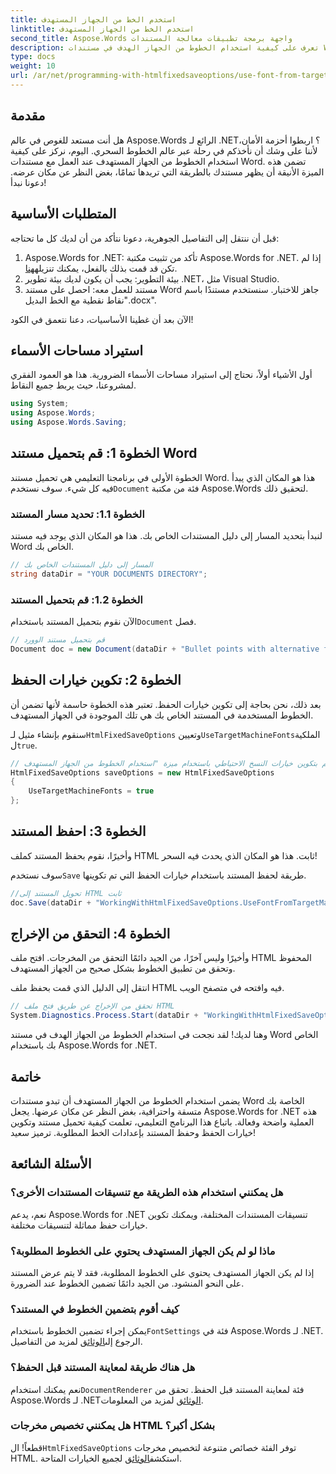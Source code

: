 ```yaml
---
title: استخدم الخط من الجهاز المستهدف
linktitle: استخدم الخط من الجهاز المستهدف
second_title: Aspose.Words واجهة برمجة تطبيقات معالجة المستندات
description: تعرف على كيفية استخدام الخطوط من الجهاز الهدف في مستندات Word الخاصة بك باستخدام Aspose.Words for .NET. اتبع دليلنا خطوة بخطوة لتكامل الخطوط بسلاسة.
type: docs
weight: 10
url: /ar/net/programming-with-htmlfixedsaveoptions/use-font-from-target-machine/
---
```

## مقدمة

هل أنت مستعد للغوص في عالم Aspose.Words الرائع لـ .NET؟ اربطوا أحزمة الأمان، لأننا على وشك أن نأخذكم في رحلة عبر عالم الخطوط السحري. اليوم، نركز على كيفية استخدام الخطوط من الجهاز المستهدف عند العمل مع مستندات Word. تضمن هذه الميزة الأنيقة أن يظهر مستندك بالطريقة التي تريدها تمامًا، بغض النظر عن مكان عرضه. دعونا نبدأ!

## المتطلبات الأساسية

قبل أن ننتقل إلى التفاصيل الجوهرية، دعونا نتأكد من أن لديك كل ما تحتاجه:

1.  Aspose.Words for .NET: تأكد من تثبيت مكتبة Aspose.Words for .NET. إذا لم تكن قد قمت بذلك بالفعل، يمكنك تنزيله[هنا](https://releases.aspose.com/words/net/).
2. بيئة التطوير: يجب أن يكون لديك بيئة تطوير .NET، مثل Visual Studio.
3. مستند للعمل معه: احصل على مستند Word جاهز للاختبار. سنستخدم مستندًا باسم "نقاط نقطية مع الخط البديل.docx".

الآن بعد أن غطينا الأساسيات، دعنا نتعمق في الكود!

## استيراد مساحات الأسماء

أول الأشياء أولاً، نحتاج إلى استيراد مساحات الأسماء الضرورية. هذا هو العمود الفقري لمشروعنا، حيث يربط جميع النقاط.

```csharp
using System;
using Aspose.Words;
using Aspose.Words.Saving;
```

## الخطوة 1: قم بتحميل مستند Word

 الخطوة الأولى في برنامجنا التعليمي هي تحميل مستند Word. هذا هو المكان الذي يبدأ فيه كل شيء. سوف نستخدم`Document` فئة من مكتبة Aspose.Words لتحقيق ذلك.

### الخطوة 1.1: تحديد مسار المستند

لنبدأ بتحديد المسار إلى دليل المستندات الخاص بك. هذا هو المكان الذي يوجد فيه مستند Word الخاص بك.

```csharp
// المسار إلى دليل المستندات الخاص بك
string dataDir = "YOUR DOCUMENTS DIRECTORY";
```

### الخطوة 1.2: قم بتحميل المستند

 الآن نقوم بتحميل المستند باستخدام`Document` فصل.

```csharp
// قم بتحميل مستند الوورد
Document doc = new Document(dataDir + "Bullet points with alternative font.docx");
```

## الخطوة 2: تكوين خيارات الحفظ

بعد ذلك، نحن بحاجة إلى تكوين خيارات الحفظ. تعتبر هذه الخطوة حاسمة لأنها تضمن أن الخطوط المستخدمة في المستند الخاص بك هي تلك الموجودة في الجهاز المستهدف.

 سنقوم بإنشاء مثيل لـ`HtmlFixedSaveOptions` وتعيين`UseTargetMachineFonts`الملكية ل`true`.

```csharp
// قم بتكوين خيارات النسخ الاحتياطي باستخدام ميزة "استخدام الخطوط من الجهاز المستهدف".
HtmlFixedSaveOptions saveOptions = new HtmlFixedSaveOptions
{
    UseTargetMachineFonts = true
};
```

## الخطوة 3: احفظ المستند

وأخيرًا، نقوم بحفظ المستند كملف HTML ثابت. هذا هو المكان الذي يحدث فيه السحر!

 سوف نستخدم`Save` طريقة لحفظ المستند باستخدام خيارات الحفظ التي تم تكوينها.

```csharp
//تحويل المستند إلى HTML ثابت
doc.Save(dataDir + "WorkingWithHtmlFixedSaveOptions.UseFontFromTargetMachine.html", saveOptions);
```

## الخطوة 4: التحقق من الإخراج

وأخيرًا وليس آخرًا، من الجيد دائمًا التحقق من المخرجات. افتح ملف HTML المحفوظ وتحقق من تطبيق الخطوط بشكل صحيح من الجهاز المستهدف.

انتقل إلى الدليل الذي قمت بحفظ ملف HTML فيه وافتحه في متصفح الويب.

```csharp
// تحقق من الإخراج عن طريق فتح ملف HTML
System.Diagnostics.Process.Start(dataDir + "WorkingWithHtmlFixedSaveOptions.UseFontFromTargetMachine.html");
```

وهنا لديك! لقد نجحت في استخدام الخطوط من الجهاز الهدف في مستند Word الخاص بك باستخدام Aspose.Words for .NET.

## خاتمة

يضمن استخدام الخطوط من الجهاز المستهدف أن تبدو مستندات Word الخاصة بك متسقة واحترافية، بغض النظر عن مكان عرضها. يجعل Aspose.Words for .NET هذه العملية واضحة وفعالة. باتباع هذا البرنامج التعليمي، تعلمت كيفية تحميل مستند وتكوين خيارات الحفظ وحفظ المستند بإعدادات الخط المطلوبة. ترميز سعيد!

## الأسئلة الشائعة

### هل يمكنني استخدام هذه الطريقة مع تنسيقات المستندات الأخرى؟
نعم، يدعم Aspose.Words for .NET تنسيقات المستندات المختلفة، ويمكنك تكوين خيارات حفظ مماثلة لتنسيقات مختلفة.

### ماذا لو لم يكن الجهاز المستهدف يحتوي على الخطوط المطلوبة؟
إذا لم يكن الجهاز المستهدف يحتوي على الخطوط المطلوبة، فقد لا يتم عرض المستند على النحو المنشود. من الجيد دائمًا تضمين الخطوط عند الضرورة.

### كيف أقوم بتضمين الخطوط في المستند؟
 يمكن إجراء تضمين الخطوط باستخدام`FontSettings` فئة في Aspose.Words لـ .NET. الرجوع إلى[الوثائق](https://reference.aspose.com/words/net/) لمزيد من التفاصيل.

### هل هناك طريقة لمعاينة المستند قبل الحفظ؟
 نعم يمكنك استخدام`DocumentRenderer` فئة لمعاينة المستند قبل الحفظ. تحقق من Aspose.Words لـ .NET[الوثائق](https://reference.aspose.com/words/net/) لمزيد من المعلومات.

### هل يمكنني تخصيص مخرجات HTML بشكل أكبر؟
 قطعاً! ال`HtmlFixedSaveOptions` توفر الفئة خصائص متنوعة لتخصيص مخرجات HTML. استكشف[الوثائق](https://reference.aspose.com/words/net/) لجميع الخيارات المتاحة.
